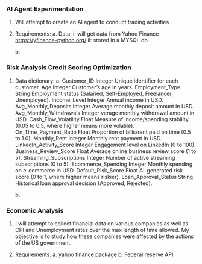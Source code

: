 ### AI Agent Experimentation ###

1. Will attempt to create an AI agent to conduct trading activities

2. Requirements:
    a. Data:
        i: will get data from Yahoo Finance https://yfinance-python.org/
        ii: stored in a MYSQL db
        
    b. 


### Risk Analysis Credit Scoring Optimization ###

1. Data dictionary: 
    a.  Customer_ID	            Integer	    Unique identifier for each customer.
        Age	                    Integer	    Customer’s age in years.
        Employment_Type	        String	    Employment status (Salaried, Self-Employed, Freelancer, Unemployed).
        Income_Level	        Integer	    Annual income in USD.
        Avg_Monthly_Deposits	Integer	    Average monthly deposit amount in USD.
        Avg_Monthly_Withdrawals	Integer	    verage monthly withdrawal amount in USD.
        Cash_Flow_Volatility	Float	    Measure of income/spending stability (0.05 to 0.5, where higher means more volatile).
        On_Time_Payment_Ratio	Float	    Proportion of bills/rent paid on time (0.5 to 1.0).
        Monthly_Rent	        Integer	    Monthly rent payment in USD.
        LinkedIn_Activity_Score	Integer	    Engagement level on LinkedIn (0 to 100).
        Business_Review_Score	Float	    Average online business review score (1 to 5).
        Streaming_Subscriptions	Integer	    Number of active streaming subscriptions (0 to 5).
        Ecommerce_Spending	    Integer	    Monthly spending on e-commerce in USD.
        Default_Risk_Score	    Float	    AI-generated risk score (0 to 1, where higher means riskier).
        Loan_Approval_Status	String	    Historical loan approval decision (Approved, Rejected).

    b. 


### Economic Analysis ###

1. I will attempt to collect financial data on various companies as well as CPI and Unemployment rates over the max length of time allowed. 
   My objective is to study how these companies were affected by the actions of the US government.

2. Requirements:
    a. yahoo finance package
    b. Federal reserve API
